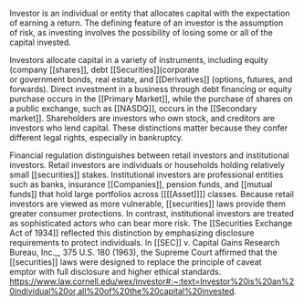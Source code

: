 Investor is an individual or entity that allocates capital with the expectation of earning a return. The defining feature of an investor is the assumption of risk, as investing involves the possibility of losing some or all of the capital invested.

Investors allocate capital in a variety of instruments, including equity (company [[shares]], debt [[Securities]](corporate or government bonds, real estate, and [[Derivatives]] (options, futures, and forwards). Direct investment in a business through debt financing or equity purchase occurs in the [[Primary Market]], while the purchase of shares on a public exchange, such as [[NASDQ]], occurs in the [[Secondary market]]. Shareholders are investors who own stock, and creditors are investors who lend capital. These distinctions matter because they confer different legal rights, especially in bankruptcy.

Financial regulation distinguishes between retail investors and institutional investors. Retail investors are individuals or households holding relatively small [[securities]] stakes. Institutional investors are professional entities such as banks, insurance [[Companies]], pension funds, and [[mutual funds]] that hold large portfolios across [[[[Asset]]]] classes. Because retail investors are viewed as more vulnerable, [[securities]] laws provide them greater consumer protections. In contrast, institutional investors are treated as sophisticated actors who can bear more risk. The [[Securities Exchange Act of 1934]] reflected this distinction by emphasizing disclosure requirements to protect individuals. In [[SEC]] v. Capital Gains Research Bureau, Inc._, 375 U.S. 180 (1963), the Supreme Court affirmed that the [[securities]] laws were designed to replace the principle of caveat emptor with full disclosure and higher ethical standards.
https://www.law.cornell.edu/wex/investor#:~:text=Investor%20is%20an%20individual%20or,all%20of%20the%20capital%20invested.

